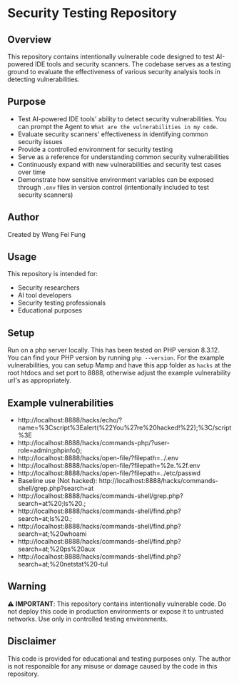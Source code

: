 # Security Testing Repository

## Overview
This repository contains intentionally vulnerable code designed to test AI-powered IDE tools and security scanners. The codebase serves as a testing ground to evaluate the effectiveness of various security analysis tools in detecting vulnerabilities.

## Purpose
- Test AI-powered IDE tools' ability to detect security vulnerabilities. You can prompt the Agent to `What are the vulnerabilities in my code`.
- Evaluate security scanners' effectiveness in identifying common security issues
- Provide a controlled environment for security testing
- Serve as a reference for understanding common security vulnerabilities
- Continuously expand with new vulnerabilities and security test cases over time
- Demonstrate how sensitive environment variables can be exposed through `.env` files in version control (intentionally included to test security scanners)

## Author
Created by Weng Fei Fung

## Usage
This repository is intended for:
- Security researchers
- AI tool developers
- Security testing professionals
- Educational purposes


## Setup

Run on a php server locally. This has been tested on PHP version 8.3.12. You can find your PHP version by running `php --version`. For the example vulnerabilities, you can setup Mamp and have this app folder as `hacks` at the root htdocs and set port to 8888, otherwise adjust the example vulnerability url's as appropriately.

## Example vulnerabilities
- http://localhost:8888/hacks/echo/?name=%3Cscript%3Ealert(%22You%27re%20hacked!%22);%3C/script%3E
- http://localhost:8888/hacks/commands-php/?user-role=admin;phpinfo();
- http://localhost:8888/hacks/open-file/?filepath=../.env
- http://localhost:8888/hacks/open-file/?filepath=%2e.%2f.env
- http://localhost:8888/hacks/open-file/?filepath=../etc/passwd
- Baseline use (Not hacked): http://localhost:8888/hacks/commands-shell/grep.php?search=at
- http://localhost:8888/hacks/commands-shell/grep.php?search=at%20;ls%20.;
- http://localhost:8888/hacks/commands-shell/find.php?search=at;ls%20.;
- http://localhost:8888/hacks/commands-shell/find.php?search=at;%20whoami
- http://localhost:8888/hacks/commands-shell/find.php?search=at;%20ps%20aux
- http://localhost:8888/hacks/commands-shell/find.php?search=at;%20netstat%20-tul

## Warning
⚠️ **IMPORTANT**: This repository contains intentionally vulnerable code. Do not deploy this code in production environments or expose it to untrusted networks. Use only in controlled testing environments.

## Disclaimer
This code is provided for educational and testing purposes only. The author is not responsible for any misuse or damage caused by the code in this repository.
